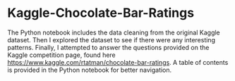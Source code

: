 # Kaggle-Chocolate-Bar-Ratings

The Python notebook includes the data cleaning from the original Kaggle dataset. Then I explored the dataset to see if there were any interesting patterns. Finally, I attempted to answer the questions provided on the Kaggle competition page, found here https://www.kaggle.com/rtatman/chocolate-bar-ratings. A table of contents is provided in the Python notebook for better navigation.
